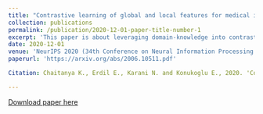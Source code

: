 ```yaml
---
title: "Contrastive learning of global and local features for medical image segmentation with limited annotations"
collection: publications
permalink: /publication/2020-12-01-paper-title-number-1
excerpt: 'This paper is about leveraging domain-knowledge into contrastive learning strategies used to pre-train for a good network initializaiton. Additionally, we devise a local loss, an extension of contrastive loss, that was found useful for segmentation tasks.'
date: 2020-12-01
venue: 'NeurIPS 2020 (34th Conference on Neural Information Processing Systems)'
paperurl: 'https://arxiv.org/abs/2006.10511.pdf'

Citation: Chaitanya K., Erdil E., Karani N. and Konukoglu E., 2020. 'Contrastive learning of global and local features for medical image segmentation with limited annotations.' arXiv preprint arXiv:2006.10511.

---
```


[Download paper here](https://arxiv.org/abs/2006.10511.pdf)

